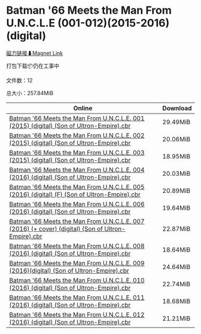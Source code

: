 # Batman '66 Meets the Man From U.N.C.L.E (001-012)(2015-2016)(digital)

[磁力链接⬇Magnet Link](magnet:?xt=urn:btih:a460f5d67e94379f88e76a3cbf9a0dfa2a4df46a&dn=Batman%20%2766%20Meets%20the%20Man%20From%20U.N.C.L.E%20%28001-012%29%282015-2016%29%28digital%29)

打包下载📦仍在工事中

文件数：12

总大小：257.84MiB

Online | Download
--- | ---
[Batman '66 Meets the Man From U.N.C.L.E. 001 (2015) (digital) (Son of Ultron-Empire).cbr](https://github.com/alicewish/markdown/blob/master/comic/Batman-66-Meets-Man-From-U-N-C-L-E-001-2015-digital-Son-of-Ultron-Empire-cbr.md) | 29.49MiB
[Batman '66 Meets the Man From U.N.C.L.E. 002 (2015) (digital) (Son of Ultron-Empire).cbr](https://github.com/alicewish/markdown/blob/master/comic/Batman-66-Meets-Man-From-U-N-C-L-E-002-2015-digital-Son-of-Ultron-Empire-cbr.md) | 20.06MiB
[Batman '66 Meets the Man From U.N.C.L.E. 003 (2015) (digital) (Son of Ultron-Empire).cbr](https://github.com/alicewish/markdown/blob/master/comic/Batman-66-Meets-Man-From-U-N-C-L-E-003-2015-digital-Son-of-Ultron-Empire-cbr.md) | 18.95MiB
[Batman '66 Meets the Man From U.N.C.L.E. 004 (2016) (digital) (Son of Ultron-Empire).cbr](https://github.com/alicewish/markdown/blob/master/comic/Batman-66-Meets-Man-From-U-N-C-L-E-004-2016-digital-Son-of-Ultron-Empire-cbr.md) | 20.03MiB
[Batman '66 Meets the Man From U.N.C.L.E. 005 (2016) (digital) (F) (Son of Ultron-Empire).cbr](https://github.com/alicewish/markdown/blob/master/comic/Batman-66-Meets-Man-From-U-N-C-L-E-005-2016-digital-F-Son-of-Ultron-Empire-cbr.md) | 20.89MiB
[Batman '66 Meets the Man From U.N.C.L.E. 006 (2016) (digital) (Son of Ultron-Empire).cbr](https://github.com/alicewish/markdown/blob/master/comic/Batman-66-Meets-Man-From-U-N-C-L-E-006-2016-digital-Son-of-Ultron-Empire-cbr.md) | 19.64MiB
[Batman '66 Meets the Man From U.N.C.L.E. 007 (2016) (+ cover) (digital) (Son of Ultron-Empire).cbr](https://github.com/alicewish/markdown/blob/master/comic/Batman-66-Meets-Man-From-U-N-C-L-E-007-2016-cover-digital-Son-of-Ultron-Empire-cbr.md) | 22.87MiB
[Batman '66 Meets the Man From U.N.C.L.E. 008 (2016) (digital) (Son of Ultron-Empire).cbr](https://github.com/alicewish/markdown/blob/master/comic/Batman-66-Meets-Man-From-U-N-C-L-E-008-2016-digital-Son-of-Ultron-Empire-cbr.md) | 18.64MiB
[Batman '66 Meets the Man From U.N.C.L.E. 009 (2016)(digital) (Son of Ultron-Empire).cbr](https://github.com/alicewish/markdown/blob/master/comic/Batman-66-Meets-Man-From-U-N-C-L-E-009-2016-digital-Son-of-Ultron-Empire-cbr.md) | 24.64MiB
[Batman '66 Meets the Man From U.N.C.L.E. 010 (2016) (digital) (Son of Ultron-Empire).cbr](https://github.com/alicewish/markdown/blob/master/comic/Batman-66-Meets-Man-From-U-N-C-L-E-010-2016-digital-Son-of-Ultron-Empire-cbr.md) | 22.74MiB
[Batman '66 Meets the Man From U.N.C.L.E. 011 (2016) (digital) (Son of Ultron-Empire).cbr](https://github.com/alicewish/markdown/blob/master/comic/Batman-66-Meets-Man-From-U-N-C-L-E-011-2016-digital-Son-of-Ultron-Empire-cbr.md) | 18.68MiB
[Batman '66 Meets the Man From U.N.C.L.E. 012 (2016) (digital) (Son of Ultron-Empire).cbr](https://github.com/alicewish/markdown/blob/master/comic/Batman-66-Meets-Man-From-U-N-C-L-E-012-2016-digital-Son-of-Ultron-Empire-cbr.md) | 21.21MiB
